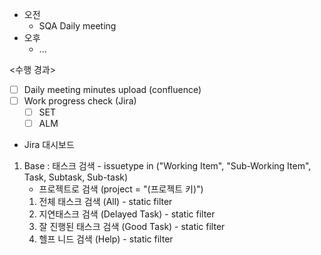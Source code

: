 - 오전
	- SQA Daily meeting
- 오후
	- ...

<수행 경과>
- [ ] Daily meeting minutes upload (confluence)
- [ ] Work progress check (Jira)
	- [ ] SET
	- [ ] ALM

- Jira 대시보드
1. Base : 태스크 검색 - issuetype in ("Working Item", "Sub-Working Item", Task, Subtask, Sub-task)
	- 프로젝트로 검색 (project = "(프로젝트 키)")
	1. 전체 태스크 검색 (All) - static filter
	2. 지연태스크 검색 (Delayed Task) - static filter
	3. 잘 진행된 태스크 검색 (Good Task) - static filter
	4. 헬프 니드 검색 (Help) - static filter